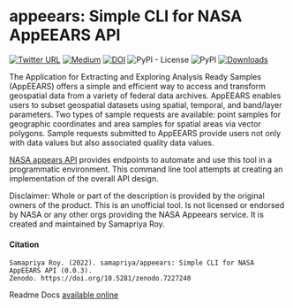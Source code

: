 # appeears: Simple CLI for NASA AppEEARS API

[![Twitter URL](https://img.shields.io/twitter/follow/samapriyaroy?style=social)](https://twitter.com/intent/follow?screen_name=samapriyaroy)
[![Medium](https://img.shields.io/badge/Medium-12100E?style=flat&logo=medium&logoColor=white)](https://medium.com/@samapriyaroy)
[![DOI](https://zenodo.org/badge/DOI/10.5281/zenodo.7227240.svg)](https://doi.org/10.5281/zenodo.7227240)
![PyPI - License](https://img.shields.io/pypi/l/appeears)
![PyPI](https://img.shields.io/pypi/v/appeears)
[![Downloads](https://pepy.tech/badge/appeears/month)](https://pepy.tech/project/appeears)

The Application for Extracting and Exploring Analysis Ready Samples (AppEEARS) offers a simple and efficient way to access and transform geospatial data from a variety of federal data archives. AppEEARS enables users to subset geospatial datasets using spatial, temporal, and band/layer parameters. Two types of sample requests are available: point samples for geographic coordinates and area samples for spatial areas via vector polygons. Sample requests submitted to AppEEARS provide users not only with data values but also associated quality data values.

[NASA appears API](https://appeears.earthdatacloud.nasa.gov/api/) provides endpoints to automate and use this tool in a programmatic environment. This command line tool attempts at creating an implementation of the overall API design.

Disclaimer: Whole or part of the description is provided by the original owners of the product. This is an unofficial tool. Is not licensed or endorsed by NASA or any other orgs providing the NASA Appeears service. It is created and maintained by Samapriya Roy.

#### Citation

```
Samapriya Roy. (2022). samapriya/appeears: Simple CLI for NASA AppEEARS API (0.0.3).
Zenodo. https://doi.org/10.5281/zenodo.7227240
```

Readme Docs [available online](https://samapriya.github.io/appeears)
